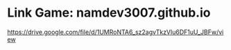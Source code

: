 # Link Game: namdev3007.github.io
https://drive.google.com/file/d/1UMRoNTA6_sz2agvTkzVlu6DF1uU_JBFw/view
